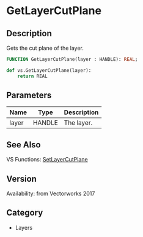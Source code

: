 # GetLayerCutPlane

## Description
Gets the cut plane of the layer.

```pascal
FUNCTION GetLayerCutPlane(layer : HANDLE): REAL;
```

```python
def vs.GetLayerCutPlane(layer):
    return REAL
```

## Parameters
|Name|Type|Description|
|---|---|---|
|layer|HANDLE|The layer.|

## See Also
VS Functions:
[SetLayerCutPlane](SetLayerCutPlane.md)

## Version
Availability: from Vectorworks 2017

## Category
* Layers

